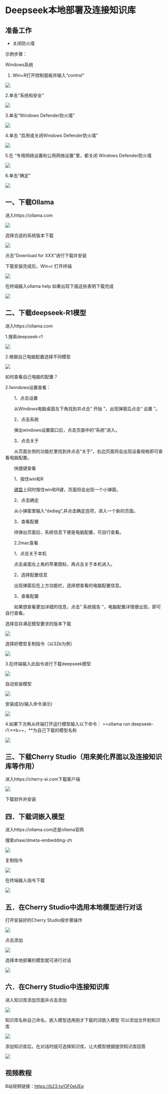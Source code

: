 # Deepseek本地部署及连接知识库



## 准备工作

- 关闭防火墙

示例步骤：

Windows系统

1. Win+R打开控制面板并输入“control”

![](image/进入控制面板.png)

2.单击“系统和安全”

![](image/1.png)

3.单击“Windows Defender防火墙”

![](image/2.png)

4.单击 “启用或关闭Windows Defender防火墙”

![](image/3.png)

5.在 “专用网络设置和公用网络设置”里，都关闭 Windows Defender防火墙

![](image/4.png)

6.单击“确定”

![](image/5.png)



## 一、下载Ollama



进入https://ollama.com

![](image/6.png)

选择合适的系统版本下载

![](image/7.png)

点击“Download for XXX”进行下载并安装

下载安装完成后，Win+r 打开终端

![](image/8.png)

在终端输入ollama help 如果出现下面这些表明下载完成

![](image/9.png)



## 二、下载deepseek-R1模型



进入https://ollama.com

1.搜索deepseek-r1

![](image/10.png)

2.根据自己电脑配置选择不同模型

![](image/11.png)

如何查看自己电脑的配置？

2.1windows设置查看：

　　1、点击设置

　　从Windows电脑桌面左下角找到并点击“ 开始 ”，出现弹窗后点击“ 设置 ”。

　　2、点击系统

　　弹出windows设置窗口后，点击页面中的“系统”进入。

　　3、点击关于

　　从页面左侧的功能栏里找到并点击“关于”，右边页面将会出现设备规格即可查看电脑配置。

　　快捷键查看

　　1、按住win和R

　　[键盘](https://product.pconline.com.cn/keyboard/)上同时按住win和R键，页面将会出现一个小弹窗。

　　2、点击确定

　　从小弹窗里输入“dxdiag”,并点击确定选项，进入一个新的页面。

　　3、查看配置

　　待弹出页面后，系统信息下便是电脑配置，可自行查看。



　　2.2mac查看

　　1、点击关于本机

　　点击桌面左上角的苹果图标，再点击关于本机进入。

　　2、选择配置信息

　　出现弹窗后在上方功能栏，选择想查看的电脑配置信息。

　　3、查看配置

　　如果想查看更加详细的信息，点击“ 系统报告 ”，电脑配置详情便出现，即可自行查看。



选择显存满足模型要求的版本下载

![](image/12.png)

选择好模型复制指令（以32b为例）

![](image/13.png)

3.在终端输入此指令进行下载deepseek模型

![](image/14.png)

自动安装模型

![](image/15.png)

安装成功(输入命令演示)

![](image/16.png)

4.如果下次再从终端打开运行模型输入以下命令：
==ollama run deepseek-r1:**b==，**为自己下载的模型名称

![](image/17.png)



## 三、下载Cherry Studio（用来美化界面以及连接知识库等作用）



进入https://cherry-ai.com下载客户端

![](image/18.png)

下载软件并安装



## 四．下载词嵌入模型



进入https://ollama.com还是ollama官网

搜索shaw/dmeta-embedding-zh

![](image/19.png)

复制指令

![](image/20.png)

在终端输入指令下载

![](image/21.png)



## 五．在Cherry Studio中选用本地模型进行对话



打开安装好的Cherry Studio按步骤操作

![](image/22.png)

点击添加

![](image/23.png)

选择本地部署的模型就可进行对话

![](image/24.png)



## 六．在Cherry Studio中连接知识库



进入知识库添加页面并点击添加

![](image/25.png)

知识库名称自己命名，嵌入模型选用刚才下载的词嵌入模型
可以添加文件到知识库

![](image/26.png)

添加知识库后，在对话时就可选择知识库，让大模型根据提供知识库回答

![](image/27.png)



## 视频教程



B站视频链接：https://b23.tv/OF0eUEp
